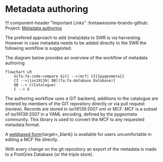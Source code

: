 # Metadata authoring

!!! component-header "Important Links"
    :fontawesome-brands-github: Project: [Metadata authoring](https://github.com/orgs/soilwise-he/projects/7)

The prefered approach to add (meta)data to SWR is via harvesting. However in case metadata needs to be added directly to the SWR the following workflow is suggested.

The diagram below provides an overview of the workflow of metadata authoring

``` mermaid
flowchart LR
    G[fa:fa-code-compare Git] -->|mcf| CI{{pygeometa}} 
    CI -->|iso19139| DB[(fa:fa-database Database)]
    DB --> C(Catalogue)
    C --> G
```

The authoring workflow uses a GIT backend, additions to the catalogue are entered by members of the GIT repository directly or via pull request (review).
Records are stored in iso19139:2007 xml or MCF. MCF is a subset of iso19139:2007 in a YAML encoding, defined by the pygeometa community. This library is used to 
convert the MCF to any requested metadata format.

A [webbased form](https://osgeo.github.io/mdme){target=_blank} is available for users uncomfortable in editing a MCF file directly.

With every change on the git repository an export of the metadata is made to a PostGres Database (or the triple store).

